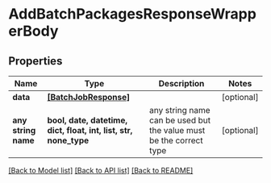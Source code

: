 # AddBatchPackagesResponseWrapperBody


## Properties
Name | Type | Description | Notes
------------ | ------------- | ------------- | -------------
**data** | [**[BatchJobResponse]**](BatchJobResponse.md) |  | [optional] 
**any string name** | **bool, date, datetime, dict, float, int, list, str, none_type** | any string name can be used but the value must be the correct type | [optional]

[[Back to Model list]](../README.md#documentation-for-models) [[Back to API list]](../README.md#documentation-for-api-endpoints) [[Back to README]](../README.md)


